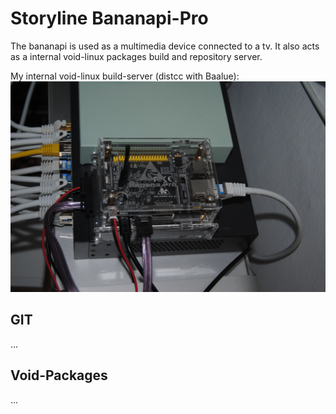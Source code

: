 Storyline Bananapi-Pro
======================

The bananapi is used as a multimedia device connected to a tv. It also acts as a internal void-linux packages build and repository server.

My internal void-linux build-server (distcc with Baalue):
![Alt text](../../pics/bananapi-pro.jpg?raw=true "Bananapi-Pro")


GIT
---
...


Void-Packages
-------------
...
